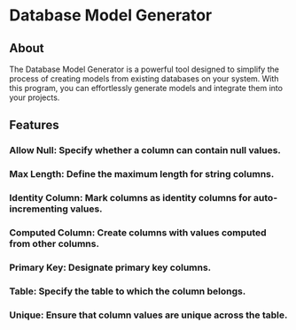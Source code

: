 # Database Model Generator

## About
The Database Model Generator is a powerful tool designed to simplify the process of creating models from existing databases on your system.
With this program, you can effortlessly generate models and integrate them into your projects.

## Features
### Allow Null: Specify whether a column can contain null values.
### Max Length: Define the maximum length for string columns.
### Identity Column: Mark columns as identity columns for auto-incrementing values.
### Computed Column: Create columns with values computed from other columns.
### Primary Key: Designate primary key columns.
### Table: Specify the table to which the column belongs.
### Unique: Ensure that column values are unique across the table.
